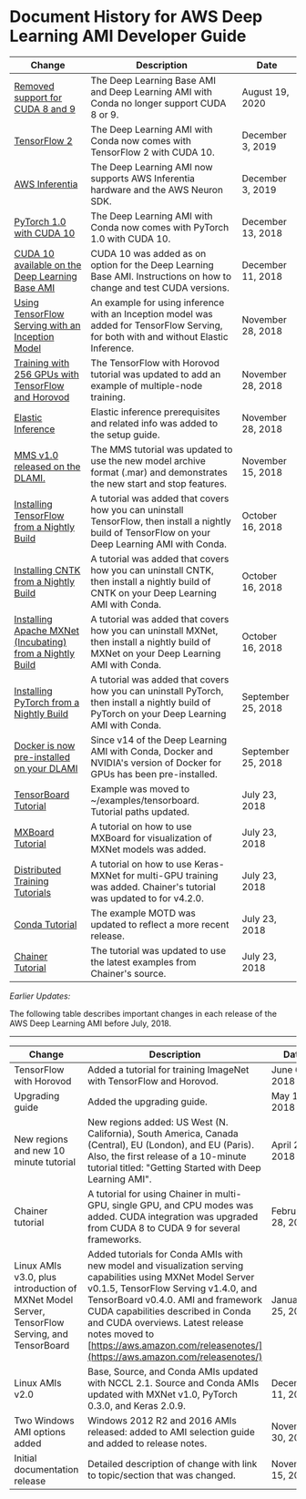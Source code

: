 # Document History for AWS Deep Learning AMI Developer Guide<a name="doc-history"></a>

| Change | Description | Date | 
| --- |--- |--- |
| [Removed support for CUDA 8 and 9](overview-cuda.md) | The Deep Learning Base AMI and Deep Learning AMI with Conda no longer support CUDA 8 or 9\. | August 19, 2020 | 
| [TensorFlow 2](tutorial-tensorflow-2.md) |  The Deep Learning AMI with Conda now comes with TensorFlow 2 with CUDA 10\. | December 3, 2019 | 
| [AWS Inferentia](tutorial-inferentia.md) |  The Deep Learning AMI now supports AWS Inferentia hardware and the AWS Neuron SDK\. | December 3, 2019 | 
| [PyTorch 1\.0 with CUDA 10](overview-conda.md#overview-conda-cuda) | The Deep Learning AMI with Conda now comes with PyTorch 1\.0 with CUDA 10\. | December 13, 2018 | 
| [CUDA 10 available on the Deep Learning Base AMI](overview-cuda.md) | CUDA 10 was added as on option for the Deep Learning Base AMI\. Instructions on how to change and test CUDA versions\. | December 11, 2018 | 
| [Using TensorFlow Serving with an Inception Model](tutorial-tfserving.md) | An example for using inference with an Inception model was added for TensorFlow Serving, for both with and without Elastic Inference\. | November 28, 2018 | 
| [Training with 256 GPUs with TensorFlow and Horovod](tutorial-horovod-tensorflow.md) | The TensorFlow with Horovod tutorial was updated to add an example of multiple\-node training\. | November 28, 2018 | 
| [Elastic Inference](launch-config.md) | Elastic inference prerequisites and related info was added to the setup guide\. | November 28, 2018 | 
| [MMS v1\.0 released on the DLAMI\.](tutorial-mms.md) | The MMS tutorial was updated to use the new model archive format \(\.mar\) and demonstrates the new start and stop features\. | November 15, 2018 | 
| [Installing TensorFlow from a Nightly Build](tutorial-tensorflow.md) | A tutorial was added that covers how you can uninstall TensorFlow, then install a nightly build of TensorFlow on your Deep Learning AMI with Conda\. | October 16, 2018 | 
| [Installing CNTK from a Nightly Build](tutorial-cntk.md) | A tutorial was added that covers how you can uninstall CNTK, then install a nightly build of CNTK on your Deep Learning AMI with Conda\. | October 16, 2018 | 
| [Installing Apache MXNet \(Incubating\) from a Nightly Build](tutorial-mxnet.md) | A tutorial was added that covers how you can uninstall MXNet, then install a nightly build of MXNet on your Deep Learning AMI with Conda\. | October 16, 2018 | 
| [Installing PyTorch from a Nightly Build](tutorial-pytorch.md) | A tutorial was added that covers how you can uninstall PyTorch, then install a nightly build of PyTorch on your Deep Learning AMI with Conda\. | September 25, 2018 | 
| [Docker is now pre\-installed on your DLAMI](resources.md#faq) | Since v14 of the Deep Learning AMI with Conda, Docker and NVIDIA's version of Docker for GPUs has been pre\-installed\. | September 25, 2018 | 
| [TensorBoard Tutorial](tutorial-tensorboard.md#tutorial-tensorboard-example) | Example was moved to \~/examples/tensorboard\. Tutorial paths updated\. | July 23, 2018 | 
| [MXBoard Tutorial](debugging-and-visualization.md) | A tutorial on how to use MXBoard for visualization of MXNet models was added\. | July 23, 2018 | 
| [Distributed Training Tutorials](distributed-training.md) | A tutorial on how to use Keras\-MXNet for multi\-GPU training was added\. Chainer's tutorial was updated to for v4\.2\.0\. | July 23, 2018 | 
| [Conda Tutorial](tutorial-conda.md#tutorial-conda-login) | The example MOTD was updated to reflect a more recent release\. | July 23, 2018 | 
| [Chainer Tutorial](tutorial-chainer.md#tutorial-chainer-multi-gpu) | The tutorial was updated to use the latest examples from Chainer's source\. | July 23, 2018 | 

*Earlier Updates:*

The following table describes important changes in each release of the AWS Deep Learning AMI before July, 2018\.


****  

| Change | Description | Date | 
| --- | --- | --- | 
| TensorFlow with Horovod | Added a tutorial for training ImageNet with TensorFlow and Horovod\.  | June 6, 2018 | 
| Upgrading guide | Added the upgrading guide\. | May 15, 2018 | 
| New regions and new 10 minute tutorial | New regions added: US West \(N\. California\), South America, Canada \(Central\), EU \(London\), and EU \(Paris\)\. Also, the first release of a 10\-minute tutorial titled: "Getting Started with Deep Learning AMI"\. | April 26, 2018 | 
| Chainer tutorial | A tutorial for using Chainer in multi\-GPU, single GPU, and CPU modes was added\. CUDA integration was upgraded from CUDA 8 to CUDA 9 for several frameworks\. | February 28, 2018 | 
| Linux AMIs v3\.0, plus introduction of MXNet Model Server, TensorFlow Serving, and TensorBoard | Added tutorials for Conda AMIs with new model and visualization serving capabilities using MXNet Model Server v0\.1\.5, TensorFlow Serving v1\.4\.0, and TensorBoard v0\.4\.0\. AMI and framework CUDA capabilities described in Conda and CUDA overviews\. Latest release notes moved to [https://aws.amazon.com/releasenotes/](https://aws.amazon.com/releasenotes/) | January 25, 2018 | 
| Linux AMIs v2\.0 | Base, Source, and Conda AMIs updated with NCCL 2\.1\. Source and Conda AMIs updated with MXNet v1\.0, PyTorch 0\.3\.0, and Keras 2\.0\.9\. | December 11, 2017 | 
| Two Windows AMI options added | Windows 2012 R2 and 2016 AMIs released: added to AMI selection guide and added to release notes\. | November 30, 2017 | 
| Initial documentation release | Detailed description of change with link to topic/section that was changed\. | November 15, 2017 | 